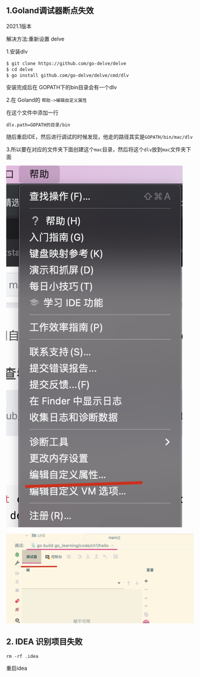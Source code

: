 ## 1.Goland调试器断点失效

2021.1版本

解决方法:重新设置 delve

1.安装dlv

```shell
$ git clone https://github.com/go-delve/delve
$ cd delve
$ go install github.com/go-delve/delve/cmd/dlv
```

安装完成后在 GOPATH下的bin目录会有一个dlv

2.在 Goland的 `帮助->编辑自定义属性`

在这个文件中添加一行

```shell
dlv.path=GOPATH的目录/bin
```

随后重启IDE，然后进行调试的时候发现，他走的路径其实是`GOPATH/bin/mac/dlv`

3.所以要在对应的文件夹下面创建这个`mac`目录，然后将这个`dlv`放到`mac`文件夹下面

![image.png](./assets/1699191222681-image.png)

![image.png](./assets/1699190998754-image.png)


## 2. IDEA 识别项目失败

```shell
rm -rf .idea
```

重启idea
